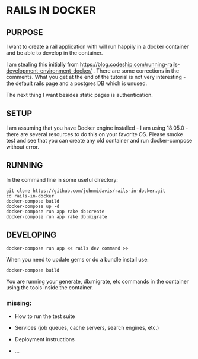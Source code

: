 # RAILS IN DOCKER

##  PURPOSE
 
I want to create a rail application with will run happily in a docker container and be able to develop in the container. 

I am stealing this initially from https://blog.codeship.com/running-rails-development-environment-docker/ .  There are some corrections in the comments. What you get at the end of the tutorial is not very interesting - the default rails page and a postgres DB which is unused. 

The next thing I want besides static pages is authentication.

## SETUP

I am assuming that you have Docker engine installed - I am using 18.05.0 - there are several resources to do this on your favorite OS. Please smoke test and see that you can create any old container and run docker-compose without error. 

## RUNNING

In the command line in some useful directory:

    git clone https://github.com/johnmidavis/rails-in-docker.git
    cd rails-in-docker
    docker-compose build
    docker-compose up -d
    docker-compose run app rake db:create
    docker-compose run app rake db:migrate

## DEVELOPING

    docker-compose run app << rails dev command >> 

When you need to update gems or do a bundle install use:

    docker-compose build

You are running your generate, db:migrate, etc commands in the container using the tools inside the container.

### missing:

* How to run the test suite

* Services (job queues, cache servers, search engines, etc.)

* Deployment instructions

* ...
